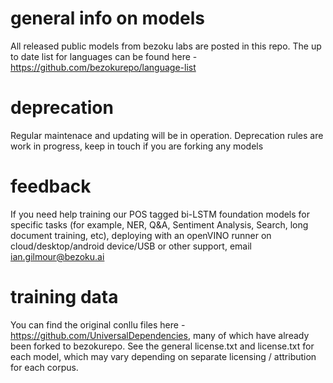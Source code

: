 # general info on models
All released public models from bezoku labs are posted in this repo. The up to date list for languages can be found here - https://github.com/bezokurepo/language-list
# deprecation
Regular maintenace and updating will be in operation. Deprecation rules are work in progress, keep in touch if you are forking any models
# feedback
If you need help training our POS tagged bi-LSTM foundation models for specific tasks (for example, NER, Q&A, Sentiment Analysis, Search, long document training, etc), deploying with an openVINO runner on cloud/desktop/android device/USB or other support, email ian.gilmour@bezoku.ai
# training data
You can find the original conllu files here - https://github.com/UniversalDependencies, many of which have already been forked to bezokurepo. See the general license.txt and license.txt for each model, which may vary depending on separate licensing / attribution for each corpus.
